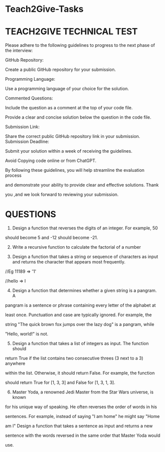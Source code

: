 # Teach2Give-Tasks

# TEACH2GIVE TECHNICAL TEST

Please adhere to the following guidelines to progress to the next phase of the
interview:

GitHub Repository:

Create a public GitHub repository for your submission.

Programming Language:

Use a programming language of your choice for the solution.

Commented Questions:

Include the question as a comment at the top of your code file.

Provide a clear and concise solution below the question in the code file.

Submission Link:

Share the correct public GitHub repository link in your submission.
Submission Deadline:

Submit your solution within a week of receiving the guidelines.

Avoid Copying code online or from ChatGPT.

By following these guidelines, you will help streamline the evaluation process

and demonstrate your ability to provide clear and effective solutions. Thank

you ,and we look forward to reviewing your submission.

# QUESTIONS

1. Design a function that reverses the digits of an integer. For example, 50

should become 5 and -12 should become -21.

2. Write a recursive function to calculate the factorial of a number

3. Design a function that takes a string or sequence of characters as input and
returns the character that appears most frequently.

//Eg 11189 => '1'

//hello => l

4. Design a function that determines whether a given string is a pangram. A

pangram is a sentence or phrase containing every letter of the alphabet at

least once. Punctuation and case are typically ignored. For example, the

string "The quick brown fox jumps over the lazy dog" is a pangram, while

"Hello, world!" is not.

5. Design a function that takes a list of integers as input. The function should

return True if the list contains two consecutive threes (3 next to a 3) anywhere

within the list. Otherwise, it should return False. For example, the function

should return True for [1, 3, 3] and False for [1, 3, 1, 3].

6. Master Yoda, a renowned Jedi Master from the Star Wars universe, is known

for his unique way of speaking. He often reverses the order of words in his

sentences. For example, instead of saying "I am home" he might say "Home

am I" Design a function that takes a sentence as input and returns a new

sentence with the words reversed in the same order that Master Yoda would

use.